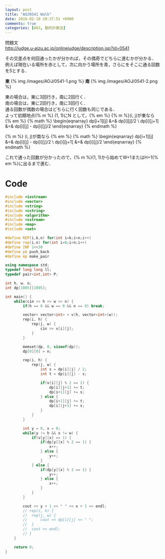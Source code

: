 ```yaml
---
layout: post
title: "AOJ0541 Walk"
date: 2016-02-10 20:37:51 +0900
comments: true
categories: [AOJ, 動的計画法]
---
```


問題文  
http://judge.u-aizu.ac.jp/onlinejudge/description.jsp?id=0541

<!-- more -->

その交差点を何回通ったかが分かれば，その偶奇でどちらに進むかが分かる．  
例えば現在いる場所を赤として，次に向かう場所を青，さらにをそこに通る回数を5とする．

**東**
{% img /images/AOJ/0541-1.png %}
**南**
{% img /images/AOJ/0541-2.png %}  

東の場合は，東に3回行き，南に2回行く．  
南の場合は，東に2回行き，南に3回行く．  
通る回数が偶数の場合はどちらに行く回数も同じである．  
よって初期地点{% m %} (1, 1)にN として，{% em %}
{% m %}(i, j)が東なら{% em %}
{% math %}
\begin{eqnarray}
	dp[i+1][j] &=& dp[i][j]/2 \\
	dp[i][j+1] &=& dp[i][j] - dp[i][j]/2
\end{eqnarray}
{% endmath %}

{% m %} (i, j)が南なら {% em %}
{% math %}
\begin{eqnarray}
	dp[i+1][j] &=& dp[i][j] - dp[i][j]/2 \\
	dp[i][j+1] &=& dp[i][j]/2
\end{eqnarray}
{% endmath %}

これで通った回数が分かったので，{% m %}(1, 1)から始めてW+1またはH+1{% em %}に出るまで進む．

# Code

```cpp
#include <iostream>
#include <vector>
#include <string>
#include <cstring>
#include <algorithm>
#include <sstream>
#include <map>
#include <set>

#define REP(i,k,n) for(int i=k;i<n;i++)
#define rep(i,n) for(int i=0;i<n;i++)
#define INF 1<<30
#define pb push_back
#define mp make_pair

using namespace std;
typedef long long ll;
typedef pair<int,int> P;

int h, w, n;
int dp[1005][1005];

int main() {
	while(cin >> h >> w >> n) {
		if(h == 0 && w == 0 && n == 0) break;

		vector< vector<int> > v(h, vector<int>(w));
		rep(i, h) {
			rep(j, w) {
				cin >> v[i][j];
			}
		}

		memset(dp, 0, sizeof(dp));
		dp[0][0] = n;

		rep(i, h) {
			rep(j, w) {
				int s = dp[i][j] / 2;
				int t = dp[i][j] - s;

				if(v[i][j] % 2 == 1) {
					dp[i][j+1] += t;
					dp[i+1][j] += s;
				} else {
					dp[i+1][j] += t;
					dp[i][j+1] += s;
				}
			}
		}

		int y = 0, x = 0;
		while(y != h && x != w) {
			if(v[y][x] == 1) {
				if(dp[y][x] % 2 == 1) {
					x++;
				} else {
					y++;
				}
			} else {
				if(dp[y][x] % 2 == 1) {
					y++;
				} else {
					x++;
				}
			}
		}

		cout << y + 1 << " " << x + 1 << endl;
		// rep(i, h) {
		// 	rep(j, w) {
		// 		cout << dp[i][j] << " ";
		// 	}
		// 	cout << endl;
		// }
	}

	return 0;
}
```

